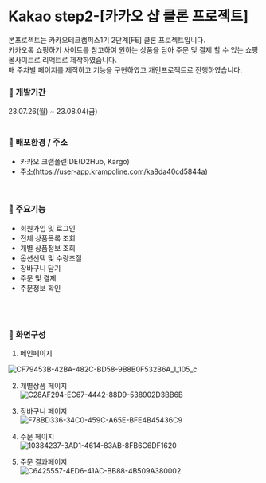 # Kakao step2-[카카오 샵 클론 프로젝트]

본프로젝트는 카카오테크캠퍼스1기 2단계[FE] 클론 프로젝트입니다.<br/>
카카오톡 쇼핑하기 사이트를 참고하여 원하는 상품을 담아 주문 및 결제 할 수 있는 쇼핑몰사이트로 리액트로 제작하였습니다.<br/>
매 주차별 페이지를 제작하고 기능을 구현하였고 개인프로젝트로 진행하였습니다.

### 📌 개발기간
23.07.26(월) ~ 23.08.04(금)
<br/>
<br/>

### 📌 배포환경 / 주소
+ 카카오 크램폴린IDE(D2Hub, Kargo)
+ 주소(https://user-app.krampoline.com/ka8da40cd5844a)
<br/>

### 📌 주요기능
+ 회원가입 및 로그인
+ 전체 상품목록 조회
+ 개별 상품정보 조회
+ 옵션선택 및 수량조절
+ 장바구니 담기
+ 주문 및 결제
+ 주문정보 확인
<br/>
<br/>

### 📌 화면구성
1. 메인페이지<br/>
   
![CF79453B-42BA-482C-BD58-9B8B0F532B6A_1_105_c](https://github.com/sihyonn/step2-FE-kakao-shop2/assets/124874266/295fc406-88ed-4809-afc6-1141429197ad)

2. 개별상품 페이지<br/>
![C28AF294-EC67-4442-88D9-538902D3BB6B](https://github.com/sihyonn/step2-FE-kakao-shop2/assets/124874266/37ee627f-b2df-426c-a6c3-a811b5e431da)

3. 장바구니 페이지<br/>
![F78BD336-34C0-459C-A65E-BFE4B45436C9](https://github.com/sihyonn/step2-FE-kakao-shop2/assets/124874266/1d2391a7-b71b-4e66-a09f-f7e5c9938ea6)

4. 주문 페이지<br/>
   ![10384237-3AD1-4614-83AB-8FB6C6DF1620](https://github.com/sihyonn/step2-FE-kakao-shop2/assets/124874266/697bc574-6768-4a1e-aeee-2b8a1689f2e2)

5. 주문 결과페이지<br/>
   ![C6425557-4ED6-41AC-BB88-4B509A380002](https://github.com/sihyonn/step2-FE-kakao-shop2/assets/124874266/1caea42a-d0ab-417f-9282-31d57cc48c12)
